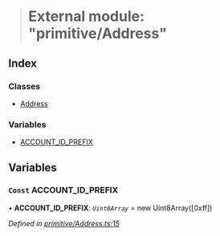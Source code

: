 > # External module: "primitive/Address"

## Index

### Classes

* [Address](../classes/_primitive_address_.address.md)

### Variables

* [ACCOUNT_ID_PREFIX](_primitive_address_.md#const-account_id_prefix)

## Variables

### `Const` ACCOUNT_ID_PREFIX

• **ACCOUNT_ID_PREFIX**: *`Uint8Array`* =  new Uint8Array([0xff])

*Defined in [primitive/Address.ts:15](https://github.com/polkadot-js/api/blob/79e5f7c/packages/types/src/primitive/Address.ts#L15)*